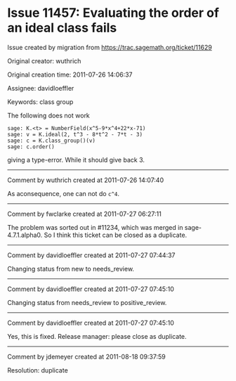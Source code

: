 # Issue 11457: Evaluating the order of an ideal class fails

Issue created by migration from https://trac.sagemath.org/ticket/11629

Original creator: wuthrich

Original creation time: 2011-07-26 14:06:37

Assignee: davidloeffler

Keywords: class group

The following does not work


```
sage: K.<t> = NumberField(x^5-9*x^4+22*x-71)
sage: v = K.ideal(2, t^3 - 8*t^2 - 7*t - 3)
sage: c = K.class_group()(v)
sage: c.order()
```


giving a type-error. While it should give back 3.


---

Comment by wuthrich created at 2011-07-26 14:07:40

As aconsequence, one can not do `c^4`.


---

Comment by fwclarke created at 2011-07-27 06:27:11

The problem was sorted out in #11234, which was merged in sage-4.7.1.alpha0.   So I think this ticket can be closed as a duplicate.


---

Comment by davidloeffler created at 2011-07-27 07:44:37

Changing status from new to needs_review.


---

Comment by davidloeffler created at 2011-07-27 07:45:10

Changing status from needs_review to positive_review.


---

Comment by davidloeffler created at 2011-07-27 07:45:10

Yes, this is fixed. Release manager: please close as duplicate.


---

Comment by jdemeyer created at 2011-08-18 09:37:59

Resolution: duplicate
